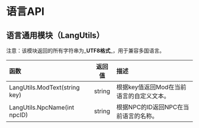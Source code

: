 # 语言API

## 语言通用模块（LangUtils）

注意：该模块返回的所有字符串为_**UTF8格式**_，用于兼容多国语言。

| 函数 | 返回值 | 描述 |
| :--- | :---: | :--- |
| LangUtils.ModText\(string key\) | string | 根据key值返回Mod在当前语言的自定义文本。 |
| LangUtils.NpcName\(int npcID\) | string | 根据NPC的ID返回NPC在当前语言的名称。 |

